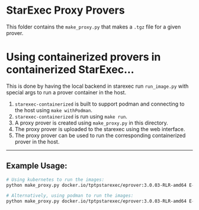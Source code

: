 # StarExec Proxy Provers

This folder contains the `make_proxy.py` that makes a `.tgz` file for a given prover.

# Using containerized provers in containerized StarExec...
This is done by having the local backend in starexec run `run_image.py` with special args to 
run a prover container in the host.

1. `starexec-containerized` is built to support podman and connecting to the host using 
   `make withPodman`.
2. `starexec-containerized` is run using `make run`.
3. A proxy prover is created using `make_proxy.py` in this directory.
4. The proxy prover is uploaded to the starexec using the web interface.
5. The proxy prover can be used to run the corresponding containerized prover in the host.

---
## Example Usage:
```bash
# Using kubernetes to run the images:
python make_proxy.py docker.io/tptpstarexec/eprover:3.0.03-RLR-amd64 E---3.0.03-K8sProxy

# Alternatively, using podman to run the images:
python make_proxy.py docker.io/tptpstarexec/eprover:3.0.03-RLR-amd64 E---3.0.03-PodmanProxy --local
```

